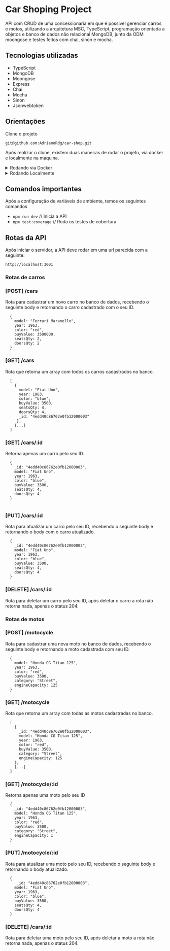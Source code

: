 # Car Shoping Project

API com CRUD de uma concessionaria em que é possivel gerenciar carros e motos, utilizando a arquitetura MSC, TypeScript, programação orientada a objetos e banco de dados não relacional MongoDB, junto da ODM moongose e testes feitos com chai, sinon e mocha.

## Tecnologias utilizadas

- TypeScript
- MongoDB
- Moongose
- Express
- Chai
- Mocha
- Sinon
- Jsonwebtoken

## Orientações

Clone o projeto

    git@github.com:AdrianoRdg/car-shop.git


Após realizar o clone, existem duas maneiras de rodar o projeto, via docker e localmente na maquina.

<details close>
    <summary>Rodando via Docker</summary>
    <br>
    
1. Suba o container

    `docker-compose up -d --build`

2. Abra o terminal do container

    `docker exec -it blogs_api bash`

3. Instale as dependências

    `npm install` 
    
</details>

<details close>
    <summary>Rodando Localmente</summary>
    <br>
    
1. Instale as dependências

    `npm install`
  
</details>


## Comandos importantes

Após a configuração de variáveis de ambiente, temos os seguintes comandos

- `npm run dev` // Inicia a API
- `npm test:coverage` // Roda os testes de cobertura

## Rotas da API

Após iniciar o servidor, a API deve rodar em uma url parecida com a seguinte: 

    http://localhost:3001


### Rotas de carros

### [POST] /cars

Rota para cadastrar um novo carro no banco de dados, recebendo o seguinte body e retornando o carro cadastrado com o seu ID.

```
  {
    model: "Ferrari Maranello",
    year: 1963,
    color: "red",
    buyValue: 3500000,
    seatsQty: 2,
    doorsQty: 2
  }
```

### [GET] /cars

Rota que retorna um array com todos os carros cadastrados no banco.

```
  [
    {
      model: "Fiat Uno",
      year: 1963,
      color: "blue",
      buyValue: 3500,
      seatsQty: 4,
      doorsQty: 4,
      _id: "4edd40c86762e0fb12000003"
     },
    {...}
  ]
```

### [GET] /cars/:id

Retorna apenas um carro pelo seu ID.

```
  {
    _id: "4edd40c86762e0fb12000003",
    model: "Fiat Uno",
    year: 1963,
    color: "blue",
    buyValue: 3500,
    seatsQty: 4,
    doorsQty: 4
  }
 
```

### [PUT] /cars/:id

Rota para atualizar um carro pelo seu ID, recebendo o seguinte body e retornando o body com o carro atualizado.

```
  {
    _id: "4edd40c86762e0fb12000003",
    model: "Fiat Uno",
    year: 1963,
    color: "blue",
    buyValue: 3500,
    seatsQty: 4,
    doorsQty: 4
  }
```

### [DELETE] /cars/:id

Rota para deletar um carro pelo seu ID, após deletar o carro a rota não retorna nada, apenas o status 204.

### Rotas de motos

### [POST] /motocycle

Rota para cadastrar uma nova moto no banco de dados, recebendo o seguinte body e retornando a moto cadastrada com seu ID.

```
  {
    model: "Honda CG Titan 125",
    year: 1963,
    color: "red",
    buyValue: 3500,
    category: "Street",
    engineCapacity: 125
  }
```

### [GET] /motocycle

Rota que retorna um array com todas as motos cadastradas no banco.

```
  [
    {
      _id: "4edd40c86762e0fb12000003",
      model: "Honda CG Titan 125",
      year: 1963,
      color: "red",
      buyValue: 3500,
      category: "Street",
      engineCapacity: 125
    },
    {...}
  ]
```

### [GET] /motocycle/:id

Retorna apenas uma moto pelo seu ID

```
  {
    _id: "4edd40c86762e0fb12000003",
    model: "Honda CG Titan 125",
    year: 1963,
    color: "red",
    buyValue: 3500,
    category: "Street",
    engineCapacity: 1
  }  
```

### [PUT] /motocycle/:id

Rota para atualizar uma moto pelo seu ID, recebendo o seguinte body e retornando o body atualizado.

```
  {
     _id: "4edd40c86762e0fb12000003",
    model: "Fiat Uno",
    year: 1963,
    color: "blue",
    buyValue: 3500,
    seatsQty: 4,
    doorsQty: 4
  }
```

### [DELETE] /cars/:id

Rota para deletar uma moto pelo seu ID, após deletar a moto a rota não retorna nada, apenas o status 204.
